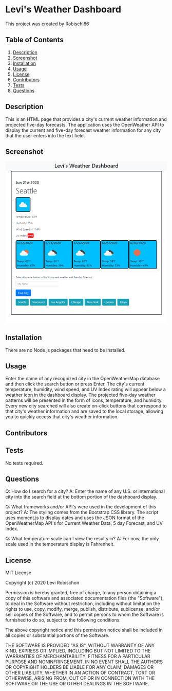# Levi's Weather Dashboard
This project was created by Robischl86
## Table of Contents
1. [Description](#description) 
 2. [Screenshot](#screenshot) 
 3. [Installation](#installation) 
 4. [Usage](#usage) 
 5. [License](#license) 
 6. [Contributors](#contributors) 
 7. [Tests](#tests) 
 8. [Questions](#questions) 
## Description
This is an HTML page that provides a city's current weather information and projected five-day forecasts. The application uses the OpenWeather API to display the current and five-day forecast weather information for any city that the user enters into the text field.
## Screenshot
![Screenshot](screenshot.png?raw=true) 
## Installation
There are no Node.js packages that need to be installed.
## Usage
Enter the name of any recognized city in the OpenWeatherMap database and then click the search button or press Enter. The city's current temperature, humidity, wind speed, and UV Index rating will appear below a weather icon in the dashboard display. The projected five-day weather patterns will be presented in the form of icons, temperature, and humidity. Every new city searched will also create on-click buttons that correspond to that city's weather information and are saved to the local storage, allowing you to quickly access that city's weather information.
## Contributors

## Tests
No tests required.
## Questions
Q: How do I search for a city?
A: Enter the name of any U.S. or international city into the search field at the bottom portion of the dashboard display.

Q: What frameworks and/or API's were used in the development of this project?
A: The styling comes from the Bootstrap CSS library. The script uses moment.js to display dates and uses the JSON format of the OpenWeatherMap API's for Current Weather Data, 5 day Forecast, and UV Index.

Q: What temperature scale can I view the results in?
A: For now, the only scale used in the temperature display is Fahrenheit.
## License
MIT License

Copyright (c) 2020 Levi Robischon

Permission is hereby granted, free of charge, to any person obtaining a copy of this software and associated documentation files (the "Software"), to deal in the Software without restriction, including without limitation the rights to use, copy, modify, merge, publish, distribute, sublicense, and/or sell copies of the Software, and to permit persons to whom the Software is furnished to do so, subject to the following conditions:

The above copyright notice and this permission notice shall be included in all copies or substantial portions of the Software.

THE SOFTWARE IS PROVIDED "AS IS", WITHOUT WARRANTY OF ANY KIND, EXPRESS OR IMPLIED, INCLUDING BUT NOT LIMITED TO THE WARRANTIES OF MERCHANTABILITY, FITNESS FOR A PARTICULAR PURPOSE AND NONINFRINGEMENT. IN NO EVENT SHALL THE AUTHORS OR COPYRIGHT HOLDERS BE LIABLE FOR ANY CLAIM, DAMAGES OR OTHER LIABILITY, WHETHER IN AN ACTION OF CONTRACT, TORT OR OTHERWISE, ARISING FROM, OUT OF OR IN CONNECTION WITH THE SOFTWARE OR THE USE OR OTHER DEALINGS IN THE SOFTWARE.



